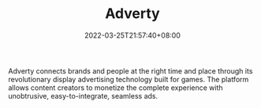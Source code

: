 ﻿---
weight: 
title: "Adverty"
description: "Adverty connects brands and people at the right time and place through its revolutionary display advertising technology built for games. The platform allows content creators to monetize the complete experience with unobtrusive, easy-to-integrate, seamless ads."
date: 2022-03-25T21:57:40+08:00
lastmod: 2022-03-25T16:45:40+08:00
draft: false
authors: ["Metabd"]
featuredImage: "168.png"
link: "https://adverty.com/"
tags: ["Adverty","元广告"]
categories: ["navigation"]
navigation: ["元广告"]
lightgallery: true
toc: true
pinned: false
recommend: false
recommend1: false
---
Adverty connects brands and people at the right time and place through its revolutionary display advertising technology built for games. The platform allows content creators to monetize the complete experience with unobtrusive, easy-to-integrate, seamless ads.
